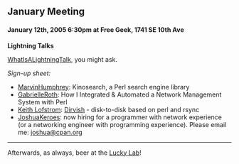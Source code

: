 ## January Meeting

#### January 12th, 2005 6:30pm at Free Geek, 1741 SE 10th Ave

**Lightning Talks**

[WhatIsALightningTalk](/WhatIsALightningTalk), you might ask.

_Sign-up sheet:_

* [MarvinHumphrey](/MarvinHumphrey): Kinosearch, a Perl search engine library
* [GabrielleRoth](/GabrielleRoth): How I Integrated & Automated a Network Management System with Perl
* [Keith Lofstrom](http://www.keithl.com): [Dirvish](http://www.dirvish.org) - disk-to-disk based on perl and rsync
* [JoshuaKeroes](/JoshuaKeroes): now hiring for a programmer with network experience (or a networking engineer with programming experience). Please email me: joshua@cpan.org

---

Afterwards, as always, beer at the [Lucky Lab](http://www.luckylab.com/html/directions.html#brewpub)!
